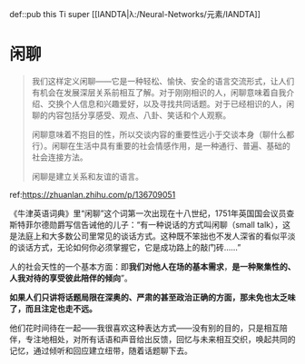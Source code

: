 def::pub this Ti super [[IANDTA|λ:/Neural-Networks/元素/IANDTA]]


# 闲聊


> 我们这样定义闲聊——它是一种轻松、愉快、安全的语言交流形式，让人们有机会在发展深层关系前相互了解。对于刚刚相识的人，闲聊意味着自我介绍、交换个人信息和兴趣爱好，以及寻找共同话题。对于已经相识的人，闲聊的内容包括分享感受、观点、八卦、笑话和个人观察。
> 
> 闲聊意味着不抱目的性，所以交谈内容的重要性远小于交谈本身（聊什么都行）。闲聊在生活中具有重要的社会情感作用，是一种通行、普遍、基础的社会连接方法。
> 
> 闲聊是建立关系和友谊的语言。


ref:https://zhuanlan.zhihu.com/p/136709051

《牛津英语词典》里“闲聊”这个词第一次出现在十八世纪，1751年英国国会议员查斯特菲尔德勋爵写信告诫他的儿子：“有一种说话的方式叫闲聊（small talk），这是法庭上和大多数公司里常见的谈话方式。这种既不笨拙也不发人深省的看似平淡的谈话方式，无论如何你必须掌握它，它是成功路上的敲门砖……”

人的社会天性的一个基本方面：即**我们对他人在场的基本需求**，**是一种聚集性的、人我对待的享受彼此陪伴的倾向**”。

**如果人们只讲将话题局限在深奥的、严肃的甚至政治正确的方面，那未免也太乏味了，而且注定也走不远。**

他们花时间待在一起——我很喜欢这种表达方式——没有别的目的，只是相互陪伴，专注地相处，对所有话语和声音给出反馈，回忆与未来相互交织，唤起共同的记忆，通过倾听和回应建立纽带，随着话题聊下去。